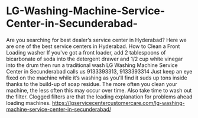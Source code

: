 # LG-Washing-Machine-Service-Center-in-Secunderabad-
 Are you searching for best dealer’s service center in Hyderabad? Here we are one of the best service centers in Hyderabad. How to Clean a Front Loading washer If you've got a front loader, add 2 tablespoons of bicarbonate of soda into the detergent drawer and 1/2 cup white vinegar into the drum then run a traditional wash LG Washing Machine Service Center in Secunderabad calls us 9133393313, 9133393314 Just keep an eye fixed on the machine while it’s washing as you'll find it suds up tons inside thanks to the build-up of soap residue. The more often you clean your machine, the less often this may occur over time. Also take time to wash out the filter. Clogged filters are that the leading explanation for problems ahead loading machines. https://lgservicecentercustomercare.com/lg-washing-machine-service-center-in-secunderabad/
